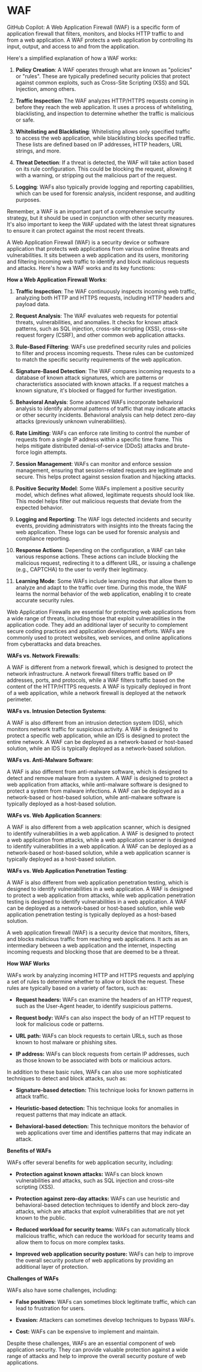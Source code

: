 # WAF

GitHub Copilot: A Web Application Firewall (WAF) is a specific form of application firewall that filters, monitors, and blocks HTTP traffic to and from a web application. A WAF protects a web application by controlling its input, output, and access to and from the application.

Here's a simplified explanation of how a WAF works:

1. **Policy Creation**: A WAF operates through what are known as "policies" or "rules". These are typically predefined security policies that protect against common exploits, such as Cross-Site Scripting (XSS) and SQL Injection, among others.

2. **Traffic Inspection**: The WAF analyzes HTTP/HTTPS requests coming in before they reach the web application. It uses a process of whitelisting, blacklisting, and inspection to determine whether the traffic is malicious or safe.

3. **Whitelisting and Blacklisting**: Whitelisting allows only specified traffic to access the web application, while blacklisting blocks specified traffic. These lists are defined based on IP addresses, HTTP headers, URL strings, and more.

4. **Threat Detection**: If a threat is detected, the WAF will take action based on its rule configuration. This could be blocking the request, allowing it with a warning, or stripping out the malicious part of the request.

5. **Logging**: WAFs also typically provide logging and reporting capabilities, which can be used for forensic analysis, incident response, and auditing purposes.

Remember, a WAF is an important part of a comprehensive security strategy, but it should be used in conjunction with other security measures. It's also important to keep the WAF updated with the latest threat signatures to ensure it can protect against the most recent threats.

A Web Application Firewall (WAF) is a security device or software application that protects web applications from various online threats and vulnerabilities. It sits between a web application and its users, monitoring and filtering incoming web traffic to identify and block malicious requests and attacks. Here's how a WAF works and its key functions:

**How a Web Application Firewall Works**:

1. **Traffic Inspection**: The WAF continuously inspects incoming web traffic, analyzing both HTTP and HTTPS requests, including HTTP headers and payload data.

2. **Request Analysis**: The WAF evaluates web requests for potential threats, vulnerabilities, and anomalies. It checks for known attack patterns, such as SQL injection, cross-site scripting (XSS), cross-site request forgery (CSRF), and other common web application attacks.

3. **Rule-Based Filtering**: WAFs use predefined security rules and policies to filter and process incoming requests. These rules can be customized to match the specific security requirements of the web application.

4. **Signature-Based Detection**: The WAF compares incoming requests to a database of known attack signatures, which are patterns or characteristics associated with known attacks. If a request matches a known signature, it's blocked or flagged for further investigation.

5. **Behavioral Analysis**: Some advanced WAFs incorporate behavioral analysis to identify abnormal patterns of traffic that may indicate attacks or other security incidents. Behavioral analysis can help detect zero-day attacks (previously unknown vulnerabilities).

6. **Rate Limiting**: WAFs can enforce rate limiting to control the number of requests from a single IP address within a specific time frame. This helps mitigate distributed denial-of-service (DDoS) attacks and brute-force login attempts.

7. **Session Management**: WAFs can monitor and enforce session management, ensuring that session-related requests are legitimate and secure. This helps protect against session fixation and hijacking attacks.

8. **Positive Security Model**: Some WAFs implement a positive security model, which defines what allowed, legitimate requests should look like. This model helps filter out malicious requests that deviate from the expected behavior.

9. **Logging and Reporting**: The WAF logs detected incidents and security events, providing administrators with insights into the threats facing the web application. These logs can be used for forensic analysis and compliance reporting.

10. **Response Actions**: Depending on the configuration, a WAF can take various response actions. These actions can include blocking the malicious request, redirecting it to a different URL, or issuing a challenge (e.g., CAPTCHA) to the user to verify their legitimacy.

11. **Learning Mode**: Some WAFs include learning modes that allow them to analyze and adapt to the traffic over time. During this mode, the WAF learns the normal behavior of the web application, enabling it to create accurate security rules.

Web Application Firewalls are essential for protecting web applications from a wide range of threats, including those that exploit vulnerabilities in the application code. They add an additional layer of security to complement secure coding practices and application development efforts. WAFs are commonly used to protect websites, web services, and online applications from cyberattacks and data breaches.

**WAFs vs. Network Firewalls**:

A WAF is different from a network firewall, which is designed to protect the network infrastructure. A network firewall filters traffic based on IP addresses, ports, and protocols, while a WAF filters traffic based on the content of the HTTP/HTTPS requests. A WAF is typically deployed in front of a web application, while a network firewall is deployed at the network perimeter.

**WAFs vs. Intrusion Detection Systems**:

A WAF is also different from an intrusion detection system (IDS), which monitors network traffic for suspicious activity. A WAF is designed to protect a specific web application, while an IDS is designed to protect the entire network. A WAF can be deployed as a network-based or host-based solution, while an IDS is typically deployed as a network-based solution.

**WAFs vs. Anti-Malware Software**:

A WAF is also different from anti-malware software, which is designed to detect and remove malware from a system. A WAF is designed to protect a web application from attacks, while anti-malware software is designed to protect a system from malware infections. A WAF can be deployed as a network-based or host-based solution, while anti-malware software is typically deployed as a host-based solution.

**WAFs vs. Web Application Scanners**:

A WAF is also different from a web application scanner, which is designed to identify vulnerabilities in a web application. A WAF is designed to protect a web application from attacks, while a web application scanner is designed to identify vulnerabilities in a web application. A WAF can be deployed as a network-based or host-based solution, while a web application scanner is typically deployed as a host-based solution.

**WAFs vs. Web Application Penetration Testing**:

A WAF is also different from web application penetration testing, which is designed to identify vulnerabilities in a web application. A WAF is designed to protect a web application from attacks, while web application penetration testing is designed to identify vulnerabilities in a web application. A WAF can be deployed as a network-based or host-based solution, while web application penetration testing is typically deployed as a host-based solution.

A web application firewall (WAF) is a security device that monitors, filters, and blocks malicious traffic from reaching web applications. It acts as an intermediary between a web application and the internet, inspecting incoming requests and blocking those that are deemed to be a threat.

**How WAF Works**

WAFs work by analyzing incoming HTTP and HTTPS requests and applying a set of rules to determine whether to allow or block the request. These rules are typically based on a variety of factors, such as:

* **Request headers:** WAFs can examine the headers of an HTTP request, such as the User-Agent header, to identify suspicious patterns.

* **Request body:** WAFs can also inspect the body of an HTTP request to look for malicious code or patterns.

* **URL path:** WAFs can block requests to certain URLs, such as those known to host malware or phishing sites.

* **IP address:** WAFs can block requests from certain IP addresses, such as those known to be associated with bots or malicious actors.

In addition to these basic rules, WAFs can also use more sophisticated techniques to detect and block attacks, such as:

* **Signature-based detection:** This technique looks for known patterns in attack traffic.

* **Heuristic-based detection:** This technique looks for anomalies in request patterns that may indicate an attack.

* **Behavioral-based detection:** This technique monitors the behavior of web applications over time and identifies patterns that may indicate an attack.

**Benefits of WAFs**

WAFs offer several benefits for web application security, including:

* **Protection against known attacks:** WAFs can block known vulnerabilities and attacks, such as SQL injection and cross-site scripting (XSS).

* **Protection against zero-day attacks:** WAFs can use heuristic and behavioral-based detection techniques to identify and block zero-day attacks, which are attacks that exploit vulnerabilities that are not yet known to the public.

* **Reduced workload for security teams:** WAFs can automatically block malicious traffic, which can reduce the workload for security teams and allow them to focus on more complex tasks.

* **Improved web application security posture:** WAFs can help to improve the overall security posture of web applications by providing an additional layer of protection.

**Challenges of WAFs**

WAFs also have some challenges, including:

* **False positives:** WAFs can sometimes block legitimate traffic, which can lead to frustration for users.

* **Evasion:** Attackers can sometimes develop techniques to bypass WAFs.

* **Cost:** WAFs can be expensive to implement and maintain.

Despite these challenges, WAFs are an essential component of web application security. They can provide valuable protection against a wide range of attacks and help to improve the overall security posture of web applications.